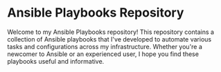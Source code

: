 # Ansible Playbooks Repository

Welcome to my Ansible Playbooks repository! This repository contains a collection of Ansible playbooks that I've developed to automate various tasks and configurations across my infrastructure. Whether you're a newcomer to Ansible or an experienced user, I hope you find these playbooks useful and informative.
